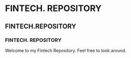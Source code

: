 # FINTECH. REPOSITORY
## FINTECH.REPOSITORY
### FINTECH. REPOSITORY

Welcome to my Fintech Repository. Feel free to look around.

